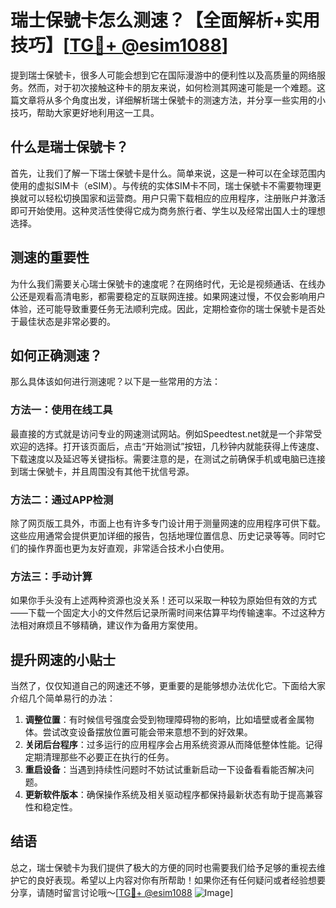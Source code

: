 # 瑞士保號卡怎么测速？【全面解析+实用技巧】[[TG💪+ @esim1088](https://t.me/s/esim1088)]

提到瑞士保號卡，很多人可能会想到它在国际漫游中的便利性以及高质量的网络服务。然而，对于初次接触这种卡的朋友来说，如何检测其网速可能是一个难题。这篇文章将从多个角度出发，详细解析瑞士保號卡的测速方法，并分享一些实用的小技巧，帮助大家更好地利用这一工具。

## 什么是瑞士保號卡？

首先，让我们了解一下瑞士保號卡是什么。简单来说，这是一种可以在全球范围内使用的虚拟SIM卡（eSIM）。与传统的实体SIM卡不同，瑞士保號卡不需要物理更换就可以轻松切换国家和运营商。用户只需下载相应的应用程序，注册账户并激活即可开始使用。这种灵活性使得它成为商务旅行者、学生以及经常出国人士的理想选择。

## 测速的重要性

为什么我们需要关心瑞士保號卡的速度呢？在网络时代，无论是视频通话、在线办公还是观看高清电影，都需要稳定的互联网连接。如果网速过慢，不仅会影响用户体验，还可能导致重要任务无法顺利完成。因此，定期检查你的瑞士保號卡是否处于最佳状态是非常必要的。

## 如何正确测速？

那么具体该如何进行测速呢？以下是一些常用的方法：

### 方法一：使用在线工具
最直接的方式就是访问专业的网速测试网站。例如Speedtest.net就是一个非常受欢迎的选择。打开该页面后，点击“开始测试”按钮，几秒钟内就能获得上传速度、下载速度以及延迟等关键指标。需要注意的是，在测试之前确保手机或电脑已连接到瑞士保號卡，并且周围没有其他干扰信号源。

### 方法二：通过APP检测
除了网页版工具外，市面上也有许多专门设计用于测量网速的应用程序可供下载。这些应用通常会提供更加详细的报告，包括地理位置信息、历史记录等等。同时它们的操作界面也更为友好直观，非常适合技术小白使用。

### 方法三：手动计算
如果你手头没有上述两种资源也没关系！还可以采取一种较为原始但有效的方式——下载一个固定大小的文件然后记录所需时间来估算平均传输速率。不过这种方法相对麻烦且不够精确，建议作为备用方案使用。

## 提升网速的小贴士

当然了，仅仅知道自己的网速还不够，更重要的是能够想办法优化它。下面给大家介绍几个简单易行的办法：

1. **调整位置**：有时候信号强度会受到物理障碍物的影响，比如墙壁或者金属物体。尝试改变设备摆放位置可能会带来意想不到的好效果。
2. **关闭后台程序**：过多运行的应用程序会占用系统资源从而降低整体性能。记得定期清理那些不必要正在执行的任务。
3. **重启设备**：当遇到持续性问题时不妨试试重新启动一下设备看看能否解决问题。
4. **更新软件版本**：确保操作系统及相关驱动程序都保持最新状态有助于提高兼容性和稳定性。

## 结语

总之，瑞士保號卡为我们提供了极大的方便的同时也需要我们给予足够的重视去维护它的良好表现。希望以上内容对你有所帮助！如果你还有任何疑问或者经验想要分享，请随时留言讨论哦～[[TG💪+ @esim1088](https://t.me/s/esim1088) ![Image](https://i.postimg.cc/4NQfJmqS/Snipaste-2025-05-13-00-14-12.png)]